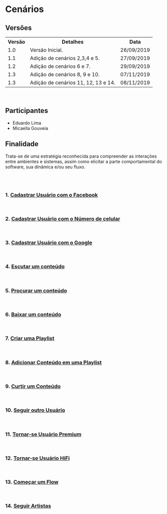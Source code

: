 # Cenários
<div class="line"></div>

## Versões

<table class="versions">
	<tr>
		<th class="version_header">Versão</th>
		<th>Detalhes</th>
		<th>Data</th>
	</tr>
	<tr>
		<td>1.0</td>
		<td>Versão Inicial.</td>
		<td>26/09/2019</td>
	</tr>
	<tr>
		<td>1.1</td>
		<td>Adição de cenários 2,3,4 e 5.</td>
		<td>27/09/2019</td>
	</tr>
	<tr>
		<td>1.2</td>
		<td>Adição de cenários 6 e 7.</td>
		<td>29/09/2019</td>
	</tr>
	<tr>
		<td>1.3</td>
		<td>Adição de cenários 8, 9 e 10.</td>
		<td>07/11/2019</td>
	</tr>
	<tr>
		<td>1.3</td>
		<td>Adição de cenários 11, 12, 13 e 14.</td>
		<td>08/11/2019</td>
	</tr>
</table> 
<br>

## Participantes
- Eduardo Lima
- Micaella Gouveia

## Finalidade

Trata-se de uma estratégia reconhecida para compreender as interações entre ambientes e sistemas, assim como elicitar a parte comportamental do software, sua dinâmica e/ou seu fluxo.


<br />
<br />

### 1. [Cadastrar Usuário com o Facebook](./cenario1.md)
<br/>

### 2. [Cadastrar Usuário com o Número de celular](./cenario2.md)
<br/>

### 3. [Cadastrar Usuário com o Google](./cenario3.md)
<br/>

### 4. [Escutar um conteúdo](./cenario4.md)
<br/>

### 5. [Procurar um conteúdo](./cenario5.md)
<br/>

### 6. [Baixar um conteúdo](./cenario6.md)
<br/>

### 7. [Criar uma Playlist](./cenario7.md)
<br/>

### 8. [Adicionar Conteúdo em uma Playlist](./cenario8.md)
<br/>

### 9. [Curtir um Conteúdo](./cenario9.md)
<br/>

### 10. [Seguir outro Usuário](./cenario10.md)
<br/>

### 11. [Tornar-se Usuário Premium](./cenario11.md)
<br/>

### 12. [Tornar-se Usuário HiFi](./cenario12.md)
<br/>

### 13. [Começar um Flow](./cenario13.md)
<br/>

### 14. [Seguir Artistas](./cenario14.md)
<br/>


